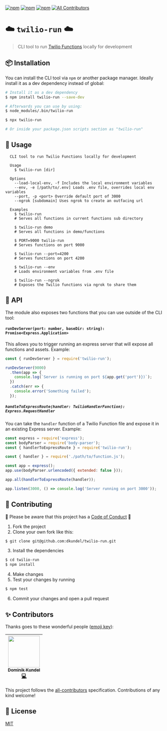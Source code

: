 [![npm](https://img.shields.io/npm/v/twilio-run.svg?style=flat-square)](https://npmjs.com/packages/twilio-run) [![npm](https://img.shields.io/npm/dt/twilio-run.svg?style=flat-square)](https://npmjs.com/packages/twilio-run) [![npm](https://img.shields.io/npm/l/twilio-run.svg?style=flat-square)](/LICENSE) <!--[![Build Status](https://travis-ci.org/dkundel/twilio-run.svg?branch=master)](https://travis-ci.org/dkundel/twilio-run)-->
[![All Contributors](https://img.shields.io/badge/all_contributors-1-orange.svg?style=flat-square)](#contributors)

# ☁️ `twilio-run` ☁️

> CLI tool to run [Twilio Functions](https://twilio.com/functions) locally for development

## 📦 Installation

You can install the CLI tool via `npm` or another package manager. Ideally install it as a dev dependency instead of global:

```bash
# Install it as a dev dependency
$ npm install twilio-run --save-dev

# Afterwards you can use by using:
$ node_modules/.bin/twilio-run

$ npx twilio-run

# Or inside your package.json scripts section as "twilio-run"
```

## 📖 Usage

```
  CLI tool to run Twilio Functions locally for development

  Usage
    $ twilio-run [dir]

  Options
    --load-local-env, -f Includes the local environment variables
    --env, -e [/path/to/.env] Loads .env file, overrides local env variables
    --port, -p <port> Override default port of 3000
    --ngrok [subdomain] Uses ngrok to create an outfacing url

  Examples
    $ twilio-run
    # Serves all functions in current functions sub directory

    $ twilio-run demo
    # Serves all functions in demo/functions

    $ PORT=9000 twilio-run
    # Serves functions on port 9000

    $ twilio-run --port=4200
    # Serves functions on port 4200

    $ twilio-run --env
    # Loads environment variables from .env file

    $ twilio-run --ngrok
    # Exposes the Twilio functions via ngrok to share them
```

## 🔬 API

The module also exposes two functions that you can use outside of the CLI tool:

#### `runDevServer(port: number, baseDir: string): Promise<Express.Application>`

This allows you to trigger running an express server that will expose all functions and assets. Example:

```js
const { runDevServer } = require('twilio-run');

runDevServer(9000)
  .then(app => {
    console.log(`Server is running on port ${app.get('port')})`);
  })
  .catch(err => {
    console.error('Something failed');
  });
```

##### `handleToExpressRoute(handler: TwilioHandlerFunction): Express.RequestHandler`

You can take the `handler` function of a Twilio Function file and expose it in an existing Express server. Example:

```js
const express = require('express');
const bodyParser = require('body-parser');
const { handlerToExpressRoute } = require('twilio-run');

const { handler } = require('./path/to/function.js');

const app = express();
app.use(bodyParser.urlencoded({ extended: false }));

app.all(handlerToExpressRoute(handler));

app.listen(3000, () => console.log('Server running on port 3000'));
```

## 💞 Contributing

💖 Please be aware that this project has a [Code of Conduct](CODE_OF_CONDUCT.md) 💖

1.  Fork the project
2.  Clone your own fork like this:

```bash
$ git clone git@github.com:dkundel/twilio-run.git
```

3.  Install the dependencies

```bash
$ cd twilio-run
$ npm install
```

4.  Make changes
5.  Test your changes by running

```bash
$ npm test
```

6.  Commit your changes and open a pull request

## ✨ Contributors

Thanks goes to these wonderful people ([emoji key](https://github.com/kentcdodds/all-contributors#emoji-key)):

<!-- ALL-CONTRIBUTORS-LIST:START - Do not remove or modify this section -->
<!-- prettier-ignore -->
| [<img src="https://avatars3.githubusercontent.com/u/1505101?v=4" width="100px;"/><br /><sub><b>Dominik Kundel</b></sub>](https://dkundel.com)<br />[💻](https://github.com/dkundel/twilio-run/commits?author=dkundel "Code") |
| :---: |

<!-- ALL-CONTRIBUTORS-LIST:END -->

This project follows the [all-contributors](https://github.com/kentcdodds/all-contributors) specification. Contributions of any kind welcome!

## 📜 License

[MIT](LICENSE)
